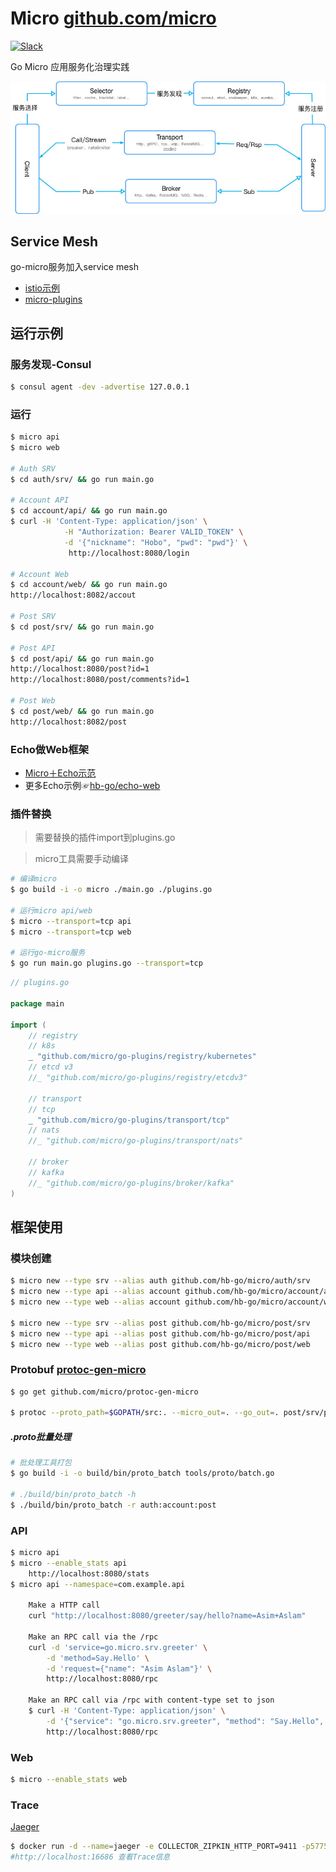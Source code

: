 # Micro [github.com/micro](http://github.com/micro)
[![Slack](https://img.shields.io/badge/slack-join-D60051.svg)](https://hbchen.slack.com/messages/CE68CJ60Z)

Go Micro 应用服务化治理实践

<a href="/doc/README.md">![go-micro](/doc/img/micro.jpg "go-micro")</a>

## Service Mesh
go-micro服务加入service mesh
- [istio示例](https://github.com/hb-go/micro/tree/master/istio)
- [micro-plugins](https://github.com/hb-go/micro-plugins)

## 运行示例

### 服务发现-Consul
```bash
$ consul agent -dev -advertise 127.0.0.1
```

### 运行
```bash
$ micro api
$ micro web

# Auth SRV
$ cd auth/srv/ && go run main.go

# Account API
$ cd account/api/ && go run main.go
$ curl -H 'Content-Type: application/json' \
            -H "Authorization: Bearer VALID_TOKEN" \
            -d '{"nickname": "Hobo", "pwd": "pwd"}' \
             http://localhost:8080/login
             
# Account Web
$ cd account/web/ && go run main.go
http://localhost:8082/accout

# Post SRV
$ cd post/srv/ && go run main.go

# Post API
$ cd post/api/ && go run main.go
http://localhost:8080/post?id=1
http://localhost:8080/post/comments?id=1

# Post Web
$ cd post/web/ && go run main.go
http://localhost:8082/post
```

### Echo做Web框架
- [Micro＋Echo示范](/_echo-web)
- 更多Echo示例☞[hb-go/echo-web](https://github.com/hb-go/echo-web)

### 插件替换
> 需要替换的插件import到plugins.go

> micro工具需要手动编译
```bash
# 编译micro
$ go build -i -o micro ./main.go ./plugins.go

# 运行micro api/web
$ micro --transport=tcp api
$ micro --transport=tcp web

# 运行go-micro服务
$ go run main.go plugins.go --transport=tcp
```
```go
// plugins.go

package main

import (
	// registry
	// k8s
	_ "github.com/micro/go-plugins/registry/kubernetes"
	// etcd v3
	//_ "github.com/micro/go-plugins/registry/etcdv3"

	// transport
	// tcp
	_ "github.com/micro/go-plugins/transport/tcp"
	// nats
	//_ "github.com/micro/go-plugins/transport/nats"

	// broker
	// kafka
	//_ "github.com/micro/go-plugins/broker/kafka"
)
```

## 框架使用

### 模块创建
```bash
$ micro new --type srv --alias auth github.com/hb-go/micro/auth/srv
$ micro new --type api --alias account github.com/hb-go/micro/account/api
$ micro new --type web --alias account github.com/hb-go/micro/account/web

$ micro new --type srv --alias post github.com/hb-go/micro/post/srv
$ micro new --type api --alias post github.com/hb-go/micro/post/api
$ micro new --type web --alias post github.com/hb-go/micro/post/web
```

### Protobuf [protoc-gen-micro](https://github.com/micro/protoc-gen-micro)
```bash
$ go get github.com/micro/protoc-gen-micro

$ protoc --proto_path=$GOPATH/src:. --micro_out=. --go_out=. post/srv/proto/example/example.proto
```

##### .proto批量处理
```bash
# 批处理工具打包
$ go build -i -o build/bin/proto_batch tools/proto/batch.go

# ./build/bin/proto_batch -h
$ ./build/bin/proto_batch -r auth:account:post
```

### API
```bash
$ micro api
$ micro --enable_stats api
    http://localhost:8080/stats
$ micro api --namespace=com.example.api

    Make a HTTP call
    curl "http://localhost:8080/greeter/say/hello?name=Asim+Aslam"

    Make an RPC call via the /rpc
    curl -d 'service=go.micro.srv.greeter' \
        -d 'method=Say.Hello' \
        -d 'request={"name": "Asim Aslam"}' \
        http://localhost:8080/rpc

    Make an RPC call via /rpc with content-type set to json
    $ curl -H 'Content-Type: application/json' \
        -d '{"service": "go.micro.srv.greeter", "method": "Say.Hello", "request": {"name": "Asim Aslam"}}' \
        http://localhost:8080/rpc
```

### Web
```bash
$ micro --enable_stats web
```
	
### Trace
[Jaeger](http://jaeger.readthedocs.io/en/latest/getting_started/#all-in-one-docker-image)
```bash
$ docker run -d --name=jaeger -e COLLECTOR_ZIPKIN_HTTP_PORT=9411 -p5775:5775/udp -p6831:6831/udp -p6832:6832/udp   -p5778:5778 -p16686:16686 -p14268:14268 -p9411:9411 jaegertracing/all-in-one:latest
#http://localhost:16686 查看Trace信息
```
